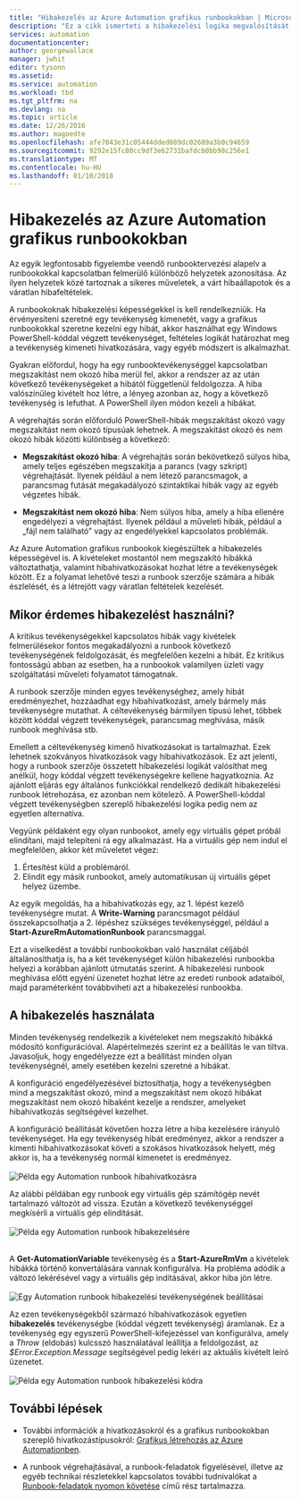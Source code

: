 ```yaml
---
title: "Hibakezelés az Azure Automation grafikus runbookokban | Microsoft Docs"
description: "Ez a cikk ismerteti a hibakezelési logika megvalósítását az Azure Automation grafikus runbookokban."
services: automation
documentationcenter: 
author: georgewallace
manager: jwhit
editor: tysonn
ms.assetid: 
ms.service: automation
ms.workload: tbd
ms.tgt_pltfrm: na
ms.devlang: na
ms.topic: article
ms.date: 12/26/2016
ms.author: magoedte
ms.openlocfilehash: afe7043e31c05444dded089dc02689a3b0c94659
ms.sourcegitcommit: 9292e15fc80cc9df3e62731bafdcb0bb98c256e1
ms.translationtype: MT
ms.contentlocale: hu-HU
ms.lasthandoff: 01/10/2018
---
```

# <a name="error-handling-in-azure-automation-graphical-runbooks"></a>Hibakezelés az Azure Automation grafikus runbookokban

Az egyik legfontosabb figyelembe veendő runbooktervezési alapelv a runbookokkal kapcsolatban felmerülő különböző helyzetek azonosítása. Az ilyen helyzetek közé tartoznak a sikeres műveletek, a várt hibaállapotok és a váratlan hibafeltételek.

A runbookoknak hibakezelési képességekkel is kell rendelkezniük. Ha érvényesíteni szeretné egy tevékenység kimenetét, vagy a grafikus runbookokkal szeretne kezelni egy hibát, akkor használhat egy Windows PowerShell-kóddal végzett tevékenységet, feltételes logikát határozhat meg a tevékenység kimeneti hivatkozására, vagy egyéb módszert is alkalmazhat.          

Gyakran előfordul, hogy ha egy runbooktevékenységgel kapcsolatban megszakítást nem okozó hiba merül fel, akkor a rendszer az az után következő tevékenységeket a hibától függetlenül feldolgozza. A hiba valószínűleg kivételt hoz létre, a lényeg azonban az, hogy a következő tevékenység is lefuthat. A PowerShell ilyen módon kezeli a hibákat.    

A végrehajtás során előforduló PowerShell-hibák megszakítást okozó vagy megszakítást nem okozó típusúak lehetnek. A megszakítást okozó és nem okozó hibák közötti különbség a következő:

* **Megszakítást okozó hiba**: A végrehajtás során bekövetkező súlyos hiba, amely teljes egészében megszakítja a parancs (vagy szkript) végrehajtását. Ilyenek például a nem létező parancsmagok, a parancsmag futását megakadályozó szintaktikai hibák vagy az egyéb végzetes hibák.

* **Megszakítást nem okozó hiba**: Nem súlyos hiba, amely a hiba ellenére engedélyezi a végrehajtást. Ilyenek például a műveleti hibák, például a „fájl nem található” vagy az engedélyekkel kapcsolatos problémák.

Az Azure Automation grafikus runbookok kiegészültek a hibakezelés képességével is. A kivételeket mostantól nem megszakító hibákká változtathatja, valamint hibahivatkozásokat hozhat létre a tevékenységek között. Ez a folyamat lehetővé teszi a runbook szerzője számára a hibák észlelését, és a létrejött vagy váratlan feltételek kezelését.  

## <a name="when-to-use-error-handling"></a>Mikor érdemes hibakezelést használni?

A kritikus tevékenységekkel kapcsolatos hibák vagy kivételek felmerülésekor fontos megakadályozni a runbook következő tevékenységének feldolgozását, és megfelelően kezelni a hibát. Ez kritikus fontosságú abban az esetben, ha a runbookok valamilyen üzleti vagy szolgáltatási műveleti folyamatot támogatnak.

A runbook szerzője minden egyes tevékenységhez, amely hibát eredményezhet, hozzáadhat egy hibahivatkozást, amely bármely más tevékenységre mutathat.  A céltevékenység bármilyen típusú lehet, többek között kóddal végzett tevékenységek, parancsmag meghívása, másik runbook meghívása stb.

Emellett a céltevékenység kimenő hivatkozásokat is tartalmazhat. Ezek lehetnek szokványos hivatkozások vagy hibahivatkozások. Ez azt jelenti, hogy a runbook szerzője összetett hibakezelési logikát valósíthat meg anélkül, hogy kóddal végzett tevékenységekre kellene hagyatkoznia. Az ajánlott eljárás egy általános funkciókkal rendelkező dedikált hibakezelési runbook létrehozása, ez azonban nem kötelező. A PowerShell-kóddal végzett tevékenységben szereplő hibakezelési logika pedig nem az egyetlen alternatíva.  

Vegyünk példaként egy olyan runbookot, amely egy virtuális gépet próbál elindítani, majd telepíteni rá egy alkalmazást. Ha a virtuális gép nem indul el megfelelően, akkor két műveletet végez:

1. Értesítést küld a problémáról.
2. Elindít egy másik runbookot, amely automatikusan új virtuális gépet helyez üzembe.

Az egyik megoldás, ha a hibahivatkozás egy, az 1. lépést kezelő tevékenységre mutat. A **Write-Warning** parancsmagot például összekapcsolhatja a 2. lépéshez szükséges tevékenységgel, például a **Start-AzureRmAutomationRunbook** parancsmaggal.

Ezt a viselkedést a további runbookokban való használat céljából általánosíthatja is, ha a két tevékenységet külön hibakezelési runbookba helyezi a korábban ajánlott útmutatás szerint. A hibakezelési runbook meghívása előtt egyéni üzenetet hozhat létre az eredeti runbook adataiból, majd paraméterként továbbviheti azt a hibakezelési runbookba.

## <a name="how-to-use-error-handling"></a>A hibakezelés használata

Minden tevékenység rendelkezik a kivételeket nem megszakító hibákká módosító konfigurációval. Alapértelmezés szerint ez a beállítás le van tiltva. Javasoljuk, hogy engedélyezze ezt a beállítást minden olyan tevékenységnél, amely esetében kezelni szeretné a hibákat.  

A konfiguráció engedélyezésével biztosíthatja, hogy a tevékenységben mind a megszakítást okozó, mind a megszakítást nem okozó hibákat megszakítást nem okozó hibaként kezelje a rendszer, amelyeket hibahivatkozás segítségével kezelhet.  

A konfiguráció beállítását követően hozza létre a hiba kezelésére irányuló tevékenységet. Ha egy tevékenység hibát eredményez, akkor a rendszer a kimenti hibahivatkozásokat követi a szokásos hivatkozások helyett, még akkor is, ha a tevékenység normál kimenetet is eredményez.<br><br> ![Példa egy Automation runbook hibahivatkozásra](media/automation-runbook-graphical-error-handling/error-link-example.png)

Az alábbi példában egy runbook egy virtuális gép számítógép nevét tartalmazó változót ad vissza. Ezután a következő tevékenységgel megkísérli a virtuális gép elindítását.<br><br> ![Példa egy Automation runbook hibakezelésére](media/automation-runbook-graphical-error-handling/runbook-example-error-handling.png)<br><br>      

A **Get-AutomationVariable** tevékenység és a **Start-AzureRmVm** a kivételek hibákká történő konvertálására vannak konfigurálva.  Ha probléma adódik a változó lekérésével vagy a virtuális gép indításával, akkor hiba jön létre.<br><br> ![Egy Automation runbook hibakezelési tevékenységének beállításai](media/automation-runbook-graphical-error-handling/activity-blade-convertexception-option.png)

Az ezen tevékenységekből származó hibahivatkozások egyetlen **hibakezelés** tevékenységbe (kóddal végzett tevékenység) áramlanak. Ez a tevékenység egy egyszerű PowerShell-kifejezéssel van konfigurálva, amely a *Throw* (eldobás) kulcsszó használatával leállítja a feldolgozást, az *$Error.Exception.Message* segítségével pedig lekéri az aktuális kivételt leíró üzenetet.<br><br> ![Példa egy Automation runbook hibakezelési kódra](media/automation-runbook-graphical-error-handling/runbook-example-error-handling-code.png)


## <a name="next-steps"></a>További lépések

* További információk a hivatkozásokról és a grafikus runbookokban szereplő hivatkozástípusokról: [Grafikus létrehozás az Azure Automationben](automation-graphical-authoring-intro.md#links-and-workflow).

* A runbook végrehajtásával, a runbook-feladatok figyelésével, illetve az egyéb technikai részletekkel kapcsolatos további tudnivalókat a [Runbook-feladatok nyomon követése](automation-runbook-execution.md) című rész tartalmazza.
